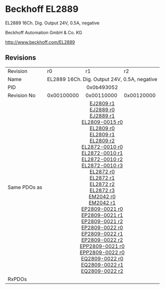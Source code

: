 # Beckhoff EL2889

EL2889 16Ch. Dig. Output 24V, 0.5A, negative

Beckhoff Automation GmbH & Co. KG

http://www.beckhoff.com/EL2889

## Revisions
<table>
<tr>
<td>Revision</td>
<td>r0</td>
<td>r1</td>
<td>r2</td>
</tr>
<tr>
<td>Name</td>
<td colspan=3 align="center">EL2889 16Ch. Dig. Output 24V, 0.5A, negative</td>
</tr>
<tr>
<td>PID</td>
<td colspan=3 align="center">0x0b493052</td>
</tr>
<tr>
<td>Revision No</td>
<td>0x00100000</td>
<td>0x00110000</td>
<td>0x00120000</td>
</tr>
<tr>
<td>Same PDOs as</td>
<td colspan=3 align="center"><a href="EJ2809.md">EJ2809 r1</a><br/><a href="EJ2889.md">EJ2889 r0</a><br/><a href="EJ2889.md">EJ2889 r1</a><br/><a href="EL2809-0015.md">EL2809-0015 r0</a><br/><a href="EL2809.md">EL2809 r0</a><br/><a href="EL2809.md">EL2809 r1</a><br/><a href="EL2809.md">EL2809 r2</a><br/><a href="EL2872-0010.md">EL2872-0010 r0</a><br/><a href="EL2872-0010.md">EL2872-0010 r1</a><br/><a href="EL2872-0010.md">EL2872-0010 r2</a><br/><a href="EL2872-0010.md">EL2872-0010 r3</a><br/><a href="EL2872.md">EL2872 r0</a><br/><a href="EL2872.md">EL2872 r1</a><br/><a href="EL2872.md">EL2872 r2</a><br/><a href="EL2872.md">EL2872 r3</a><br/><a href="EM2042.md">EM2042 r0</a><br/><a href="EM2042.md">EM2042 r1</a><br/><a href="EP2809-0021.md">EP2809-0021 r0</a><br/><a href="EP2809-0021.md">EP2809-0021 r1</a><br/><a href="EP2809-0021.md">EP2809-0021 r2</a><br/><a href="EP2809-0022.md">EP2809-0022 r0</a><br/><a href="EP2809-0022.md">EP2809-0022 r1</a><br/><a href="EP2809-0022.md">EP2809-0022 r2</a><br/><a href="EPP2809-0021.md">EPP2809-0021 r0</a><br/><a href="EPP2809-0022.md">EPP2809-0022 r0</a><br/><a href="EQ2809-0022.md">EQ2809-0022 r0</a><br/><a href="EQ2809-0022.md">EQ2809-0022 r1</a><br/><a href="EQ2809-0022.md">EQ2809-0022 r2</a></td>
</tr>
<tr>
<td>RxPDOs</td>
<td colspan=3 align="left"></td>
</tr>
</table>
